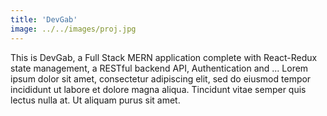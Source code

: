 ```yaml
---
title: 'DevGab'
image: ../../images/proj.jpg
---
```


This is DevGab, a Full Stack MERN application complete with React-Redux state management, a RESTful backend API, Authentication and ... Lorem ipsum dolor sit amet, consectetur adipiscing elit, sed do eiusmod tempor incididunt ut labore et dolore magna aliqua. Tincidunt vitae semper quis lectus nulla at. Ut aliquam purus sit amet.